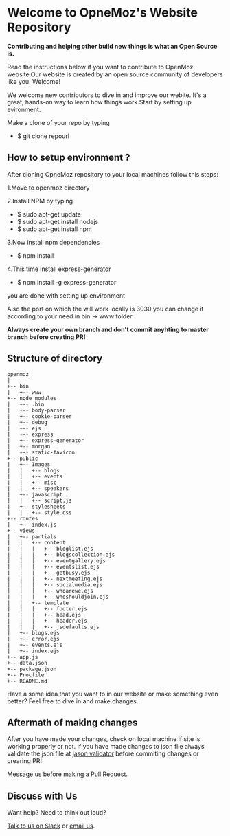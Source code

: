 # Welcome to OpneMoz's Website Repository


**Contributing and helping other build new things is what an Open Source is.**

Read the instructions below if you want to contribute to OpenMoz website.Our website is created by an open source community of developers like you. Welcome!

We welcome new contributors to dive in and improve our webite. It's a great, hands-on way to learn how things work.Start by setting up evironment.

Make a clone of your repo by typing
  * $ git clone repourl

## How to setup environment ?

After cloning OpneMoz repository to your local machines follow this steps:

1.Move to openmoz directory

2.Install NPM by typing
   * $ sudo apt-get update
   * $ sudo apt-get install nodejs
   * $ sudo apt-get install npm

3.Now install npm dependencies
   * $ npm install

4.This time install express-generator
   * $ npm install -g express-generator

you are done with setting up environment

Also the port on which the will work locally is 3030 you can change it according to your need in bin -> www folder.

**Always create your own branch and don't commit anyhting to master branch before creating PR!**

## Structure of directory
    openmoz
	|
	+-- bin
	|   +-- www
	+-- node_modules
	|   +-- .bin
	|   +-- body-parser
	|   +-- cookie-parser
	|   +-- debug
	|   +-- ejs
	|   +-- express
	|   +-- express-generator
	|   +-- morgan
	|   +-- static-favicon
	+-- public
	|   +-- Images
	|   |   +-- blogs 
	|   |   +-- events
	|   |   +-- misc
	|   |   +-- speakers
	|   +-- javascript
	|   |   +-- script.js
	|   +-- stylesheets
	|   |   +-- style.css
	+-- routes
	|   +-- index.js
	+-- views
	|   +-- partials
	|   |   +-- content 
	|   |   |   +-- bloglist.ejs
	|   |   |   +-- blogscollection.ejs
	|   |   |   +-- eventgallery.ejs
	|   |   |   +-- eventslist.ejs
	|   |   |   +-- getbusy.ejs
	|   |   |   +-- nextmeeting.ejs
	|   |   |   +-- socialmedia.ejs
	|   |   |   +-- whoarewe.ejs
	|   |   |   +-- whoshouldjoin.ejs 
	|   |   +-- template
	|   |   |   +-- footer.ejs
	|   |   |   +-- head.ejs
	|   |   |   +-- header.ejs
	|   |   |   +-- jsdefaults.ejs
	|   +-- blogs.ejs
	|   +-- error.ejs
	|   +-- events.ejs
	|   +-- index.ejs
	+-- app.js
	+-- data.json
	+-- package.json
	+-- Procfile
	+-- README.md


Have a some idea that you want to in our website or make something even better? Feel free to dive in and make changes. 

## Aftermath of making changes

After you have made your changes, check on local machine if site is working properly or not.
If you have made changes to json file always validate the json file at [jason validator](https://jsonformatter.curiousconcept.com) before commiting changes or crearing PR! 

Message us before making a Pull Request.

## Discuss with Us

Want help? Need to think out loud? 

[Talk to us on Slack](mailto:ashwin5devarajan@gmail.com?subject=AddMe) or [email us](mailto:ashwin5devarajan@gmail.com).
